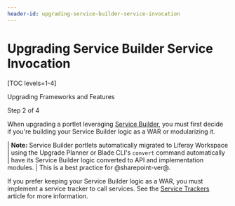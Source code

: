 ```yaml
---
header-id: upgrading-service-builder-service-invocation
---
```


# Upgrading Service Builder Service Invocation

[TOC levels=1-4]

<div class="learn-path-step row">
    <p id="stepTitle">Upgrading Frameworks and Features</p><p>Step 2 of 4</p>
</div>

When upgrading a portlet leveraging
[Service Builder](/docs/7-2/appdev/-/knowledge_base/a/service-builder), you must
first decide if you're building your Service Builder logic as a WAR or
modularizing it.

| **Note:** Service Builder portlets automatically migrated to Liferay Workspace
| using the Upgrade Planner or Blade CLI's `convert` command automatically
| have its Service Builder logic converted to API and implementation modules.
| This is a best practice for @sharepoint-ver@.

If you prefer keeping your Service Builder logic as a WAR, you must implement a
service tracker to call services. See the
[Service Trackers](/docs/7-2/frameworks/-/knowledge_base/f/using-a-service-tracker)
article for more information.

<!--Uncomment once article is available
If you're optimizing your Service Builder logic to invoke Liferay services from
a module, see the Invoking Local Services article for more information.
-->
